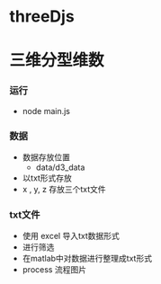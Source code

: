 # threeDjs
# 三维分型维数
### 运行
  - node main.js
### 数据
  - 数据存放位置
    - data/d3_data
  - 以txt形式存放
  - x , y, z 存放三个txt文件
### txt文件
  - 使用 excel 导入txt数据形式
  - 进行筛选
  - 在matlab中对数据进行整理成txt形式
  - process 流程图片
